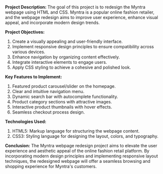 
**Project Description:**
The goal of this project is to redesign the Myntra webpage using HTML and CSS. Myntra is a popular online fashion retailer, and the webpage redesign aims to improve user experience, enhance visual appeal, and incorporate modern design trends.

**Project Objectives:**
1. Create a visually appealing and user-friendly interface.
2. Implement responsive design principles to ensure compatibility across various devices.
3. Enhance navigation by organizing content effectively.
4. Integrate interactive elements to engage users.
5. Apply CSS styling to achieve a cohesive and polished look.

**Key Features to Implement:**
1. Featured product carousel/slider on the homepage.
2. Clear and intuitive navigation menu.
3. Dynamic search bar with autocomplete functionality.
4. Product category sections with attractive images.
5. Interactive product thumbnails with hover effects.
6. Seamless checkout process design.

**Technologies Used:**
1. HTML5: Markup language for structuring the webpage content.
2. CSS3: Styling language for designing the layout, colors, and typography.

**Conclusion:**
The Myntra webpage redesign project aims to elevate the user experience and aesthetic appeal of the online fashion retail platform. By incorporating modern design principles and implementing responsive layout techniques, the redesigned webpage will offer a seamless browsing and shopping experience for Myntra's customers.
